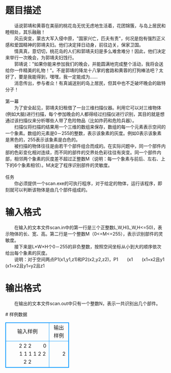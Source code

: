 # 

 
 # 题目描述 
<p>
　　话说郭靖和黄蓉在美丽的桃花岛无忧无虑地生活着，花团锦簇，与岛上居民和睦相处，其乐融融！<br>　　风云突变，蒙古大军入侵中原，"国家兴亡，匹夫有责"，何况是抱有强烈正义感和爱国精神的郭靖夫妇。他们决定择日动身，前往边关，保家卫国。 <br>　　情真真，意切切，桃花岛的人们和郭靖夫妇是多么难舍难分！因此，他们决定来举行一次晚会，为郭靖夫妇饯行。<br>　　郭靖说："如果你能来参加我们的晚会，并能圆满地完成整个活动，我将会送给你一件精美的礼物！"。不是郭靖的降龙十八掌的套路和黄蓉的打狗棒法吧？太好了，要是我能得到，嘿嘿，我一定能成为……<br>　　消息传出，参与者众！有真诚送别的岛上居民，但其中也不乏破坏晚会的敌特分子！<br><br>第一幕<br>　　为了安全起见，郭靖夫妇租借了一台三维扫描仪器。利用它可以对三维物体(例如大脑)进行扫描，每个参加晚会的人都得经过扫描仪进行识别，其目的就是想通过该扫描仪来分析哪些人带了危险物品（比如炸药和危险兵器）。<br>　　扫描仪将扫描的结果用一个三维的数组来保存，数组的每一个元素表示空间的一个象素。数组的元素是0－255的整数，表示该象素的灰度。例如0表示该象素是黑色的，255表示该象素是白色的。<br>　　被扫描的物体往往是由若干个部件组合而成的。在实际问题中，同一个部件内部的色彩变化相对连续，而不同的部件的交界处色彩往往有突变。同一个部件内部，相邻两个象素的灰度差不超过正整数M（说明：每一个象素与前后、左右、上下的6个象素相邻）。M决定了程序识别部件的灵敏度。<br><br>任务<br>　　你必须提供一个scan.exe的可执行程序，对于给定的物体，运行该程序，即刻就可以判断该物体是由几个部件组成的。<br></p> 

 
 # 输入格式 
<p>
　　在输入的文本文件scan.in中的第一行是三个正整数L,W,H(L,W,H<=50)，表示物体的长、宽、高。第二行是一个整数M（0<=M<=255），表示识别部件的灵敏度。<br>　　接下来是L×W×H个0－255的非负整数，按照空间坐标从小到大的顺序依次给出每个象素的灰度。<br>　　说明：对于空间两点P1(x1,y1,z1)和P2(x2,y2,z2)，P1<P2当且仅当<br>　　(x1<x2)或者<br>　　(x1=x2且y1<y2)或者<br>　　(x1=x2且y1=y2且z1<z2)<br></p> 

 
 # 输出格式 
<p>
　　在输出的文本文件scan.out中只有一个整数N，表示一共识别出几个部件。</p> 
# 样例数据
<style>
        table,table tr th, table tr td { border:1px solid #0094ff; }
        table { width: 200px; min-height: 25px; line-height: 25px; text-align: center; border-collapse: collapse;}   
    </style>
<table>
	<tr>
		<td>输入样例</td>
		<td>输出样例</td>
	</tr>
<tr><td>　　2 2 2
　　0
　　1 1 1 1 2 2 2 2 
</td><td>　　2</td></tr></table>
